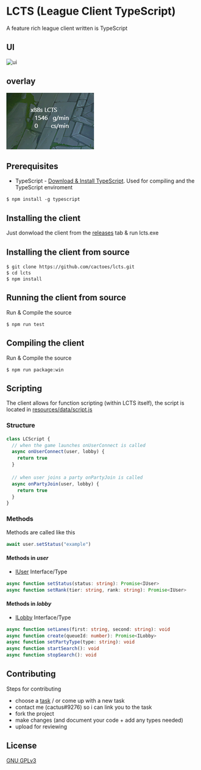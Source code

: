 # LCTS (League Client TypeScript)
A feature rich league client written is TypeScript

## UI
![ui](images/ui.gif)

## overlay
![overlay](images/overlay.png)

## Prerequisites
- TypeScript - [Download & Install TypeScript](https://www.typescriptlang.org/download). Used for compiling and the TypeScript enviroment
```
$ npm install -g typescript
```

## Installing the client
Just donwload the client from the [releases](https://github.com/cactoes/lcts/releases) tab & run lcts.exe

## Installing the client from source
```
$ git clone https://github.com/cactoes/lcts.git
$ cd lcts
$ npm install
```

## Running the client from source
Run & Compile the source
```
$ npm run test
```

## Compiling the client
Run & Compile the source
```
$ npm run package:win
```

## Scripting
The client allows for function scripting (within LCTS itself), the script is located in [resources/data/script.js](resources/data/script.js)
### Structure
```javascript
class LCScript {
  // when the game launches onUserConnect is called
  async onUserConnect(user, lobby) {
    return true
  }

  // when user joins a party onPartyJoin is called
  async onPartyJoin(user, lobby) {
    return true
  }
}
```

### Methods
Methods are called like this
```Javascript
await user.setStatus("example")
```
#### Methods in *user*
- [IUser](src/types.d.ts#L158) Interface/Type
```TypeScript
async function setStatus(status: string): Promise<IUser>
async function setRank(tier: string, rank: string): Promise<IUser>
```
#### Methods in *lobby*
- [ILobby](src/types.d.ts#L283) Interface/Type
```TypeScript
async function setLanes(first: string, second: string): void
async function create(queueId: number): Promise<ILobby>
async function setPartyType(type: string): void
async function startSearch(): void
async function stopSearch(): void
```

## Contributing 
Steps for contributing
- choose a [task](TODO.md) / or come up with a new task
- contact me (cactus#9276) so i can link you to the task
- fork the project
- make changes (and document your code + add any types needed)
- upload for reviewing

## License
[GNU GPLv3](LICENSE)